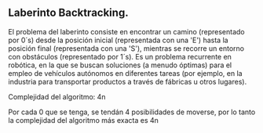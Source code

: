 ## Laberinto Backtracking.

El problema del laberinto consiste en encontrar un camino (representado por 0´s) desde la posición inicial (representada con una 'E') hasta la posición final (representada con una 'S'), mientras se recorre un entorno con obstáculos (representado por 1´s). Es un problema recurrente en robótica, en la que se buscan soluciones (a menudo óptimas) para el empleo de vehículos autónomos en diferentes tareas (por ejemplo, en la industria para transportar productos a través de fábricas u otros lugares).

Complejidad del algoritmo: 4n

Por cada 0 que se tenga, se tendán 4 posibilidades de moverse, por lo tanto la complejidad del algoritmo más exacta es 4n
